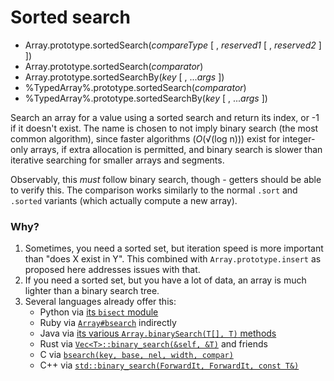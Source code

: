 # Sorted search

- Array.prototype.sortedSearch(*compareType* [ , *reserved1* [ , *reserved2* ] ])
- Array.prototype.sortedSearch(*comparator*)
- Array.prototype.sortedSearchBy(*key* [ , ...*args* ])
- %TypedArray%.prototype.sortedSearch(*comparator*)
- %TypedArray%.prototype.sortedSearchBy(*key* [ , ...*args* ])

Search an array for a value using a sorted search and return its index, or -1 if it doesn't exist. The name is chosen to not imply binary search (the most common algorithm), since faster algorithms (*O*(√(log n))) exist for integer-only arrays, if extra allocation is permitted, and binary search is slower than iterative searching for smaller arrays and segments.

Observably, this *must* follow binary search, though - getters should be able to verify this. The comparison works similarly to the normal `.sort` and `.sorted` variants (which actually compute a new array).

### Why?

1. Sometimes, you need a sorted set, but iteration speed is more important than "does X exist in Y". This combined with `Array.prototype.insert` as proposed here addresses issues with that.
1. If you need a sorted set, but you have a lot of data, an array is much lighter than a binary search tree.
1. Several languages already offer this:
    - Python via [its `bisect` module](https://docs.python.org/3.6/library/bisect.html#module-bisect)
    - Ruby via [`Array#bsearch`](https://ruby-doc.org/core-2.2.0/Array.html#method-i-bsearch) indirectly
    - Java via [its various `Array.binarySearch(T[], T)` methods](https://docs.oracle.com/javase/9/docs/api/java/util/Arrays.html)
    - Rust via [`Vec<T>::binary_search(&self, &T)`](https://doc.rust-lang.org/beta/std/vec/struct.Vec.html#method.binary_search) and friends
    - C via [`bsearch(key, base, nel, width, compar)`](http://pubs.opengroup.org/onlinepubs/9699919799/functions/bsearch.html)
    - C++ via [`std::binary_search(ForwardIt, ForwardIt, const T&)`](https://en.cppreference.com/w/cpp/algorithm/binary_search)
